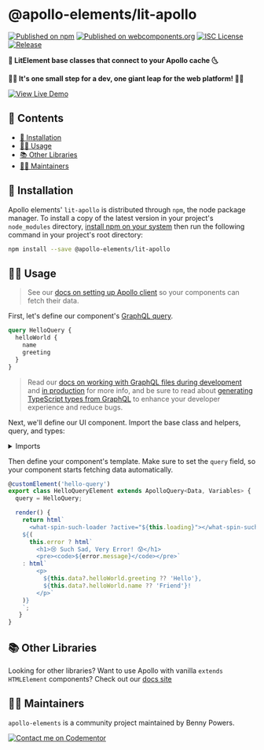 # @apollo-elements/lit-apollo

[![Published on npm](https://img.shields.io/npm/v/@apollo-elements/lit-apollo.svg)](https://www.npmjs.com/package/@apollo-elements/lit-apollo)
[![Published on webcomponents.org](https://img.shields.io/badge/webcomponents.org-published-blue.svg)](https://www.webcomponents.org/element/@apollo-elements/lit-apollo)
[![ISC License](https://img.shields.io/npm/l/@apollo-elements/lit-apollo)](https://github.com/apollo-elements/apollo-elements/blob/master/LICENCE.md)
[![Release](https://github.com/apollo-elements/apollo-elements/workflows/Release/badge.svg)](https://github.com/apollo-elements/apollo-elements/actions)

<strong>🚀 LitElement base classes that connect to your Apollo cache 🌜</strong>

<strong>👩‍🚀 It's one small step for a dev, one giant leap for the web platform! 👨‍🚀</strong>

<wcd-live data-title="Live Demo">

[![View Live Demo](https://img.shields.io/badge/Live%20Demo-WebComponents.dev-informational?style=for-the-badge
)](https://webcomponents.dev/edit/n67sjuzH56J05LOLnxx0?file=src%2FSpacexLaunches.ts)

</wcd-live>

## 📓 Contents
- [🔧 Installation](#-installation)
- [👩‍🚀 Usage](#-usage)
- [📚 Other Libraries](#-other-libraries)
- [👷‍♂️ Maintainers](#-maintainers)

## 🔧 Installation
Apollo elements' `lit-apollo` is distributed through `npm`, the node package manager. To install a copy of the latest version in your project's `node_modules` directory, [install npm on your system](https://www.npmjs.com/get-npm) then run the following command in your project's root directory:

<code-copy>

```bash
npm install --save @apollo-elements/lit-apollo
```

</code-copy>

## 👩‍🚀 Usage
> See our [docs on setting up Apollo client](https://apolloelements.dev/pages/guides/getting-started/apollo-client.html) so your components can fetch their data.

First, let's define our component's [GraphQL query](https://graphql.org/learn/queries/).

<code-copy>

```graphql
query HelloQuery {
  helloWorld {
    name
    greeting
  }
}
```

</code-copy>

> Read our [docs on working with GraphQL files during development](https://apolloelements.dev/pages/guides/getting-started/buildless-development.html) and [in production](https://apolloelements.dev/pages/guides/getting-started/building-for-production.html) for more info, and be sure to read about [generating TypeScript types from GraphQL](https://apolloelements.dev/pages/guides/getting-started/codegen.html) to enhance your developer experience and reduce bugs.

Next, we'll define our UI component. Import the base class and helpers, query, and types:

<details>

<summary>Imports</summary>

<code-copy>

```ts
import { ApolloQuery, html, customElement } from '@apollo-elements/lit-apollo';

import HelloQuery from './Hello.query.graphql';

import type {
  HelloQueryData as Data,
  HelloQueryVariables as Variables
} from '../codegen/schema';
```

</code-copy>

</details>

Then define your component's template. Make sure to set the `query` field, so your component starts fetching data automatically.

<code-copy>

```ts
@customElement('hello-query')
export class HelloQueryElement extends ApolloQuery<Data, Variables> {
  query = HelloQuery;

  render() {
    return html`
      <what-spin-such-loader ?active="${this.loading}"></what-spin-such-loader>
    ${(
      this.error ? html`
        <h1>😢 Such Sad, Very Error! 😰</h1>
        <pre><code>${error.message}</code></pre>`
    : html`
        <p>
          ${this.data?.helloWorld.greeting ?? 'Hello'},
          ${this.data?.helloWorld.name ?? 'Friend'}!
        </p>`
    )}
    `;
   }
}
```

</code-copy>

## 📚 Other Libraries
Looking for other libraries? Want to use Apollo with vanilla `extends HTMLElement` components? Check out our [docs site](https://apolloelement.dev)

## 👷‍♂️ Maintainers
`apollo-elements` is a community project maintained by Benny Powers.

[![Contact me on Codementor](https://cdn.codementor.io/badges/contact_me_github.svg)](https://www.codementor.io/bennyp?utm_source=github&utm_medium=button&utm_term=bennyp&utm_campaign=github)
